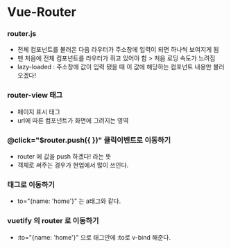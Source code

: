 # Vue-Router

### router.js
* 전체 컴포넌트를 불러온 다음 라우터가 주소창에 입력이 되면 하나씩 보여지게 됨
* 맨 처음에 전체 컴포넌트를 라우터가 쥐고 있어야 함 > 처음 로딩 속도가 느려짐
* lazy-loaded : 주소창에 값이 입력 됐을 때 이 값에 해당하는 컴포넌트 내용만 불러오겠다!


### router-view 태그 
* 페이지 표시 태그
* url에 따른 컴포넌트가 화면에 그려지는 영역


### @click="$router.push({ })" 클릭이벤트로 이동하기
* router 에 값을 push 하겠다! 라는 뜻
* 객체로 써주는 경우가 현업에서 많이 쓰인다.

### <router-link> 태그로 이동하기
* to="{name: 'home'}" 는 <a href="/"></a> a태그와 같다.

### vuetify 의 router 로 이동하기
* :to="{name: 'home'}" 으로 태그안에 :to로 v-bind 해준다.
